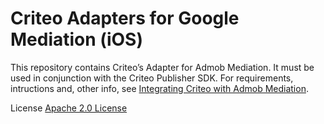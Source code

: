 # Criteo Adapters for Google Mediation (iOS)

This repository contains Criteo’s Adapter for Admob Mediation. It must be used in conjunction with the Criteo Publisher SDK. For requirements, intructions and, other info, see [Integrating Criteo with Admob Mediation](https://publisherdocs.criteotilt.com/sdk-ios/3.1/admob-mediation/).

License
[Apache 2.0 License](http://www.apache.org/licenses/LICENSE-2.0.html)
